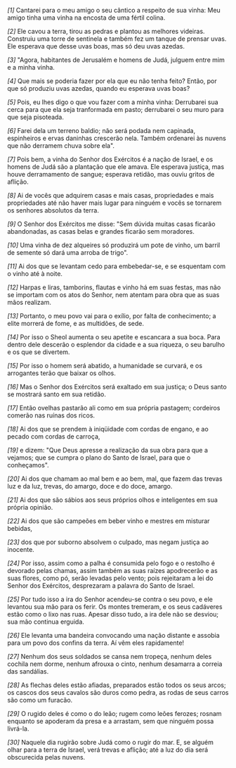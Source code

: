 *[1]* Cantarei para o meu amigo o seu cântico a respeito de sua vinha: Meu amigo tinha uma vinha na encosta de uma fértil colina.

*[2]* Ele cavou a terra, tirou as pedras e plantou as melhores videiras. Construiu uma torre de sentinela e também fez um tanque de prensar uvas. Ele esperava que desse uvas boas, mas só deu uvas azedas.

*[3]* "Agora, habitantes de Jerusalém e homens de Judá, julguem entre mim e a minha vinha.

*[4]* Que mais se poderia fazer por ela que eu não tenha feito? Então, por que só produziu uvas azedas, quando eu esperava uvas boas?

*[5]* Pois, eu lhes digo o que vou fazer com a minha vinha: Derrubarei sua cerca para que ela seja tranformada em pasto; derrubarei o seu muro para que seja pisoteada.

*[6]* Farei dela um terreno baldio; não será podada nem capinada, espinheiros e ervas daninhas crescerão nela. Também ordenarei às nuvens que não derramem chuva sobre ela".

*[7]* Pois bem, a vinha do Senhor dos Exércitos é a nação de Israel, e os homens de Judá são a plantação que ele amava. Ele esperava justiça, mas houve derramamento de sangue; esperava retidão, mas ouviu gritos de aflição.

*[8]* Ai de vocês que adquirem casas e mais casas, propriedades e mais propriedades até não haver mais lugar para ninguém e vocês se tornarem os senhores absolutos da terra.

*[9]* O Senhor dos Exércitos me disse: "Sem dúvida muitas casas ficarão abandonadas, as casas belas e grandes ficarão sem moradores.

*[10]* Uma vinha de dez alqueires só produzirá um pote de vinho, um barril de semente só dará uma arroba de trigo".

*[11]* Ai dos que se levantam cedo para embebedar-se, e se esquentam com o vinho até à noite.

*[12]* Harpas e liras, tamborins, flautas e vinho há em suas festas, mas não se importam com os atos do Senhor, nem atentam para obra que as suas mãos realizam.

*[13]* Portanto, o meu povo vai para o exílio, por falta de conhecimento; a elite morrerá de fome, e as multidões, de sede.

*[14]* Por isso o Sheol aumenta o seu apetite e escancara a sua boca. Para dentro dele descerão o esplendor da cidade e a sua riqueza, o seu barulho e os que se divertem.

*[15]* Por isso o homem será abatido, a humanidade se curvará, e os arrogantes terão que baixar os olhos.

*[16]* Mas o Senhor dos Exércitos será exaltado em sua justiça; o Deus santo se mostrará santo em sua retidão.

*[17]* Então ovelhas pastarão ali como em sua própria pastagem; cordeiros comerão nas ruínas dos ricos.

*[18]* Ai dos que se prendem à iniqüidade com cordas de engano, e ao pecado com cordas de carroça,

*[19]* e dizem: "Que Deus apresse a realização da sua obra para que a vejamos; que se cumpra o plano do Santo de Israel, para que o conheçamos".

*[20]* Ai dos que chamam ao mal bem e ao bem, mal, que fazem das trevas luz e da luz, trevas, do amargo, doce e do doce, amargo.

*[21]* Ai dos que são sábios aos seus próprios olhos e inteligentes em sua própria opinião.

*[22]* Ai dos que são campeões em beber vinho e mestres em misturar bebidas,

*[23]* dos que por suborno absolvem o culpado, mas negam justiça ao inocente.

*[24]* Por isso, assim como a palha é consumida pelo fogo e o restolho é devorado pelas chamas, assim também as suas raízes apodrecerão e as suas flores, como pó, serão levadas pelo vento; pois rejeitaram a lei do Senhor dos Exércitos, desprezaram a palavra do Santo de Israel.

*[25]* Por tudo isso a ira do Senhor acendeu-se contra o seu povo, e ele levantou sua mão para os ferir. Os montes tremeram, e os seus cadáveres estão como o lixo nas ruas. Apesar disso tudo, a ira dele não se desviou; sua mão continua erguida.

*[26]* Ele levanta uma bandeira convocando uma nação distante e assobia para um povo dos confins da terra. Aí vêm eles rapidamente!

*[27]* Nenhum dos seus soldados se cansa nem tropeça, nenhum deles cochila nem dorme, nenhum afrouxa o cinto, nenhum desamarra a correia das sandálias.

*[28]* As flechas deles estão afiadas, preparados estão todos os seus arcos; os cascos dos seus cavalos são duros como pedra, as rodas de seus carros são como um furacão.

*[29]* O rugido deles é como o do leão; rugem como leões ferozes; rosnam enquanto se apoderam da presa e a arrastam, sem que ninguém possa livrá-la.

*[30]* Naquele dia rugirão sobre Judá como o rugir do mar. E, se alguém olhar para a terra de Israel, verá trevas e aflição; até a luz do dia será obscurecida pelas nuvens.

